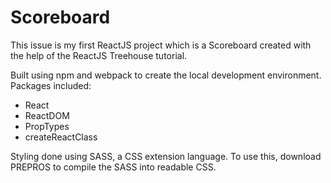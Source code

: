 # Scoreboard

This issue is my first ReactJS project which is a Scoreboard created with the help of the ReactJS Treehouse tutorial.

Built using npm and webpack to create the local development environment. Packages included:
- React
- ReactDOM
- PropTypes
- createReactClass

Styling done using SASS, a CSS extension language. To use this, download PREPROS to compile the SASS into readable CSS.